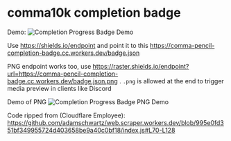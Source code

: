 # comma10k completion badge

Demo: ![Completion Progress Badge Demo](https://img.shields.io/endpoint?url=https%3A%2F%2Fcomma-pencil-completion-badge.cc.workers.dev%2Fbadge.json)

Use https://shields.io/endpoint and point it to this https://comma-pencil-completion-badge.cc.workers.dev/badge.json

PNG endpoint works too, use
https://raster.shields.io/endpoint?url=https://comma-pencil-completion-badge.cc.workers.dev/badge.json.png
. `.png` is allowed at the end to trigger media preview in clients like Discord

Demo of PNG
![Completion Progress Badge PNG Demo](https://raster.shields.io/endpoint?url=https://comma-pencil-completion-badge.cc.workers.dev/badge.json.png)

Code ripped from (Cloudflare Employee): https://github.com/adamschwartz/web.scraper.workers.dev/blob/995e0fd351bf349955724d403658be9a40c0bf18/index.js#L70-L128
